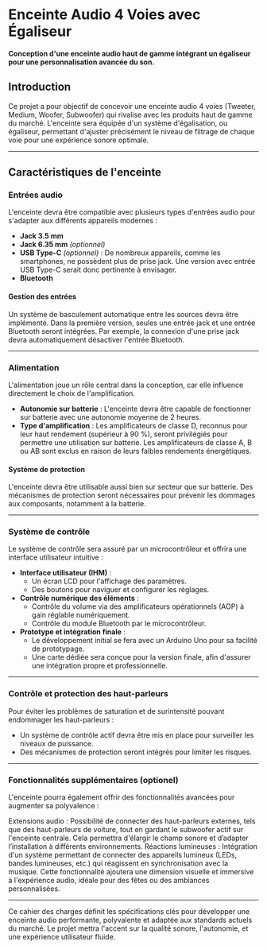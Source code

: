 # Enceinte Audio 4 Voies avec Égaliseur  
**Conception d'une enceinte audio haut de gamme intégrant un égaliseur pour une personnalisation avancée du son.**  

## Introduction  
Ce projet a pour objectif de concevoir une enceinte audio 4 voies (Tweeter, Medium, Woofer, Subwoofer) qui rivalise avec les produits haut de gamme du marché. L'enceinte sera équipée d'un système d'égalisation, ou égaliseur, permettant d'ajuster précisément le niveau de filtrage de chaque voie pour une expérience sonore optimale.  

---

## Caractéristiques de l'enceinte  

### Entrées audio  
L'enceinte devra être compatible avec plusieurs types d'entrées audio pour s'adapter aux différents appareils modernes :  
- **Jack 3.5 mm**  
- **Jack 6.35 mm** *(optionnel)*  
- **USB Type-C** *(optionnel)* : De nombreux appareils, comme les smartphones, ne possèdent plus de prise jack. Une version avec entrée USB Type-C serait donc pertinente à envisager.  
- **Bluetooth**  

#### Gestion des entrées  
Un système de basculement automatique entre les sources devra être implémenté. Dans la première version, seules une entrée jack et une entrée Bluetooth seront intégrées. Par exemple, la connexion d'une prise jack devra automatiquement désactiver l'entrée Bluetooth.  

---

### Alimentation  
L'alimentation joue un rôle central dans la conception, car elle influence directement le choix de l'amplification.  

- **Autonomie sur batterie** : L'enceinte devra être capable de fonctionner sur batterie avec une autonomie moyenne de 2 heures.  
- **Type d'amplification** : Les amplificateurs de classe D, reconnus pour leur haut rendement (supérieur à 90 %), seront privilégiés pour permettre une utilisation sur batterie. Les amplificateurs de classe A, B ou AB sont exclus en raison de leurs faibles rendements énergétiques.  

#### Système de protection  
L'enceinte devra être utilisable aussi bien sur secteur que sur batterie. Des mécanismes de protection seront nécessaires pour prévenir les dommages aux composants, notamment à la batterie.  

---

### Système de contrôle  
Le système de contrôle sera assuré par un microcontrôleur et offrira une interface utilisateur intuitive :  
- **Interface utilisateur (IHM)** :  
  - Un écran LCD pour l'affichage des paramètres.  
  - Des boutons pour naviguer et configurer les réglages.  
- **Contrôle numérique des éléments** :  
  - Contrôle du volume via des amplificateurs opérationnels (AOP) à gain réglable numériquement.  
  - Contrôle du module Bluetooth par le microcontrôleur.  
- **Prototype et intégration finale** :  
  - Le développement initial se fera avec un Arduino Uno pour sa facilité de prototypage.  
  - Une carte dédiée sera conçue pour la version finale, afin d'assurer une intégration propre et professionnelle.  

---

### Contrôle et protection des haut-parleurs  
Pour éviter les problèmes de saturation et de surintensité pouvant endommager les haut-parleurs :  
- Un système de contrôle actif devra être mis en place pour surveiller les niveaux de puissance.  
- Des mécanismes de protection seront intégrés pour limiter les risques.  

---

### Fonctionnalités supplémentaires (optionel)
L'enceinte pourra également offrir des fonctionnalités avancées pour augmenter sa polyvalence :

Extensions audio : Possibilité de connecter des haut-parleurs externes, tels que des haut-parleurs de voiture, tout en gardant le subwoofer actif sur l'enceinte centrale. Cela permettra d'élargir le champ sonore et d’adapter l’installation à différents environnements.
Réactions lumineuses : Intégration d'un système permettant de connecter des appareils lumineux (LEDs, bandes lumineuses, etc.) qui réagissent en synchronisation avec la musique. Cette fonctionnalité ajoutera une dimension visuelle et immersive à l'expérience audio, idéale pour des fêtes ou des ambiances personnalisées.

---

Ce cahier des charges définit les spécifications clés pour développer une enceinte audio performante, polyvalente et adaptée aux standards actuels du marché. Le projet mettra l'accent sur la qualité sonore, l'autonomie, et une expérience utilisateur fluide.